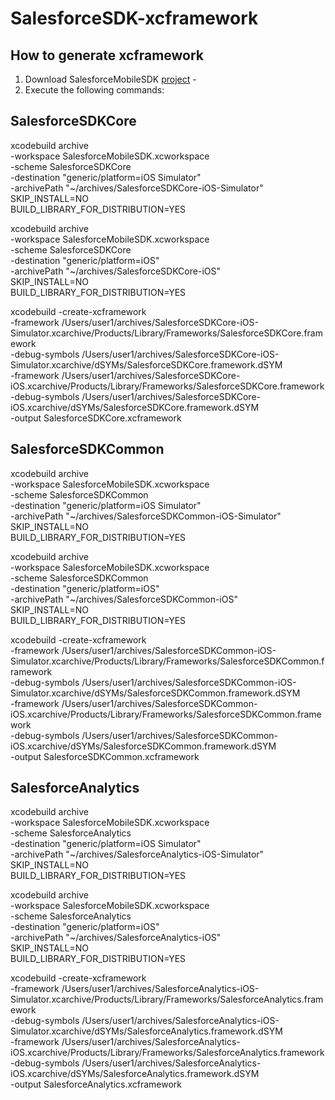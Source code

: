 # SalesforceSDK-xcframework

## How to generate xcframework
1. Download SalesforceMobileSDK [project](https://github.com/forcedotcom/SalesforceMobileSDK-iOS/releases) -
2. Execute the following commands: 

## SalesforceSDKCore

xcodebuild archive \
-workspace SalesforceMobileSDK.xcworkspace \
-scheme SalesforceSDKCore \
-destination "generic/platform=iOS Simulator" \
-archivePath "~/archives/SalesforceSDKCore-iOS-Simulator" \
SKIP_INSTALL=NO \
BUILD_LIBRARY_FOR_DISTRIBUTION=YES

xcodebuild archive \
-workspace SalesforceMobileSDK.xcworkspace \
-scheme SalesforceSDKCore \
-destination "generic/platform=iOS" \
-archivePath "~/archives/SalesforceSDKCore-iOS" \
SKIP_INSTALL=NO \
BUILD_LIBRARY_FOR_DISTRIBUTION=YES

xcodebuild -create-xcframework \
-framework /Users/user1/archives/SalesforceSDKCore-iOS-Simulator.xcarchive/Products/Library/Frameworks/SalesforceSDKCore.framework \
-debug-symbols /Users/user1/archives/SalesforceSDKCore-iOS-Simulator.xcarchive/dSYMs/SalesforceSDKCore.framework.dSYM \
-framework /Users/user1/archives/SalesforceSDKCore-iOS.xcarchive/Products/Library/Frameworks/SalesforceSDKCore.framework \
-debug-symbols /Users/user1/archives/SalesforceSDKCore-iOS.xcarchive/dSYMs/SalesforceSDKCore.framework.dSYM \
-output SalesforceSDKCore.xcframework

## SalesforceSDKCommon

xcodebuild archive \
-workspace SalesforceMobileSDK.xcworkspace \
-scheme SalesforceSDKCommon \
-destination "generic/platform=iOS Simulator" \
-archivePath "~/archives/SalesforceSDKCommon-iOS-Simulator" \
SKIP_INSTALL=NO \
BUILD_LIBRARY_FOR_DISTRIBUTION=YES

xcodebuild archive \
-workspace SalesforceMobileSDK.xcworkspace \
-scheme SalesforceSDKCommon \
-destination "generic/platform=iOS" \
-archivePath "~/archives/SalesforceSDKCommon-iOS" \
SKIP_INSTALL=NO \
BUILD_LIBRARY_FOR_DISTRIBUTION=YES

xcodebuild -create-xcframework \
-framework /Users/user1/archives/SalesforceSDKCommon-iOS-Simulator.xcarchive/Products/Library/Frameworks/SalesforceSDKCommon.framework \
-debug-symbols /Users/user1/archives/SalesforceSDKCommon-iOS-Simulator.xcarchive/dSYMs/SalesforceSDKCommon.framework.dSYM \
-framework /Users/user1/archives/SalesforceSDKCommon-iOS.xcarchive/Products/Library/Frameworks/SalesforceSDKCommon.framework \
-debug-symbols /Users/user1/archives/SalesforceSDKCommon-iOS.xcarchive/dSYMs/SalesforceSDKCommon.framework.dSYM \
-output SalesforceSDKCommon.xcframework

## SalesforceAnalytics

xcodebuild archive \
-workspace SalesforceMobileSDK.xcworkspace \
-scheme SalesforceAnalytics \
-destination "generic/platform=iOS Simulator" \
-archivePath "~/archives/SalesforceAnalytics-iOS-Simulator" \
SKIP_INSTALL=NO \
BUILD_LIBRARY_FOR_DISTRIBUTION=YES

xcodebuild archive \
-workspace SalesforceMobileSDK.xcworkspace \
-scheme SalesforceAnalytics \
-destination "generic/platform=iOS" \
-archivePath "~/archives/SalesforceAnalytics-iOS" \
SKIP_INSTALL=NO \
BUILD_LIBRARY_FOR_DISTRIBUTION=YES

xcodebuild -create-xcframework \
-framework /Users/user1/archives/SalesforceAnalytics-iOS-Simulator.xcarchive/Products/Library/Frameworks/SalesforceAnalytics.framework \
-debug-symbols /Users/user1/archives/SalesforceAnalytics-iOS-Simulator.xcarchive/dSYMs/SalesforceAnalytics.framework.dSYM \
-framework /Users/user1/archives/SalesforceAnalytics-iOS.xcarchive/Products/Library/Frameworks/SalesforceAnalytics.framework \
-debug-symbols /Users/user1/archives/SalesforceAnalytics-iOS.xcarchive/dSYMs/SalesforceAnalytics.framework.dSYM \
-output SalesforceAnalytics.xcframework
